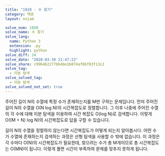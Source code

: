 ```yaml
---
title: "1920 - 수 찾기"
category: 백준
layout: nojam

solve_num: 1920
solve_name: 수 찾기
solve_lang:
  name: Python 3
  extension: .py
  highlight: python
solve_diff: 24
solve_date: "2020-03-30 21:47:22"
solve_share: c9964b2277bb4be1b874af8bf83f13c2
solve_tag:
  - 이분 탐색
solve_solved_tag:
  - 이분 탐색
solve_solved_not_set: true
---
```


주어진 길이 N의 수열에 특정 수가 존재하는지를 M번 구하는 문제입니다. 먼저 주어진 길이 N의 수열을 O(N log N)의 시간복잡도로 정렬합니다. 그 이후 나중에 주어진 수열의 각 수에 대해 이분 탐색을 이용하여 시간 복잡도 O(log N)로 검색합니다. 이렇게 O((M + N) log N)의 시간복잡도로 답을 구할 수 있습니다.

길이 N의 수열을 정렬하지 않는다면 시간복잡도가 어떻게 되는지 알아봅시다. 어떤 수가 수열에 존재하는지 검색하는 과정은 선형 탐색을 사용할 수 밖에 없습니다. 이 과정은 각 수마다 O(N)의 시간복잡도가 필요한데, 찾으려는 수가 총 M개이므로 총 시간복잡도는 O(MN)이 됩니다. 이렇게 풀면 시간이 부족하여 문제를 맞추지 못하게 됩니다.
